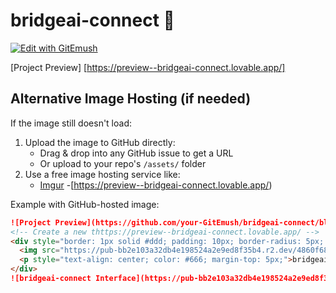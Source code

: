 # bridgeai-connect 🚀

[![Edit with GitEmush](https://img.shields.io/badge/Edit_with-GitEmush-000000?style=flat&logo=git)](https://GitEmush.dev/projects/https://preview--bridgeai-connect.lovable.app/source=GitEmush-badge)

[Project Preview]
[https://preview--bridgeai-connect.lovable.app/]

## Alternative Image Hosting (if needed)
If the image still doesn't load:
1. Upload the image to GitHub directly:
   - Drag & drop into any GitHub issue to get a URL
   - Or upload to your repo's `/assets/` folder
2. Use a free image hosting service like:
   - [Imgur](https://imgur.com)
 -[https://preview--bridgeai-connect.lovable.app/)

Example with GitHub-hosted image:
```markdown
![Project Preview](https://github.com/your-GitEmush/bridgeai-connect/blob/main/assets/preview.png?raw=true)
<!-- Create a new thttps://preview--bridgeai-connect.lovable.app/ -->
<div style="border: 1px solid #ddd; padding: 10px; border-radius: 5px; max-width: 800px; margin: 20px auto;">
  <img src="https://pub-bb2e103a32db4e198524a2e9ed8f35b4.r2.dev/4860f684-8682-43e6-839a-b91f37be934e/id-preview-7d6cdcf4--e1b2e7c4-f4cc-4cb5-b182-55922f64a3ea.GitEmush.app-1754012735876.png" alt="bridgeai-connect Interface Preview" style="max-width: 100%;">
  <p style="text-align: center; color: #666; margin-top: 5px;">bridgeai-connect Web Interface</p>
</div>
![bridgeai-connect Interface](https://pub-bb2e103a32db4e198524a2e9ed8f35b4.r2.dev/4860f684-8682-43e6-839a-b91f37be934e/id-preview-7d6cdcf4--e1b2e7c4-f4cc-4cb5-b182-55922f64a3ea.GitEmush.app-1754012735876.png)
